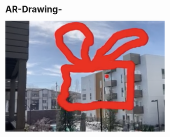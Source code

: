 # AR-Drawing-

[![AR Kit Drawing: agumented reality app](https://github.com/NardosAsfawe/AR-Drawing/blob/6336cdd0bcbf2f71fe790ed6c8d0a2d18d1f3f47/AR%20Drawing.png)](https://drive.google.com/file/d/1gwXwGLJ8-RLlgmdOEDqTilTj5HQ6kzEH/view)
